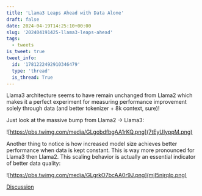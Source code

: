 ```yaml
---
title: 'Llama3 Leaps Ahead with Data Alone'
draft: false
date: 2024-04-19T14:25:10+00:00
slug: '202404191425-llama3-leaps-ahead'
tags:
  - tweets
is_tweet: true
tweet_info:
  id: '1781222492910346479'
  type: 'thread'
  is_thread: True
---
```




Llama3 architecture seems to have remain unchanged from Llama2 which makes it a perfect experiment for measuring performance improvement solely through data (and better tokenizer + 8k context, sure)! 

Just look at the massive bump from Llama2 -&gt; Llama3: 

![https://pbs.twimg.com/media/GLgobdfbgAA1rKQ.png](7tEyUIyppM.png)

Another thing to notice is how increased model size achieves better performance when data is kept constant. This is way more pronounced for Llama3 then Llama2. This scaling behavior is actually an essential indicator of better data quality: 

![https://pbs.twimg.com/media/GLgrkO7bcAA0r9J.png](mjI5njrqlp.png)

[Discussion](https://x.com/sytelus/status/1781222492910346479)
